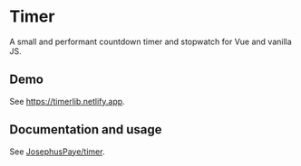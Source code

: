 # Timer

A small and performant countdown timer and stopwatch for Vue and vanilla JS.

## Demo

See <https://timerlib.netlify.app>.

## Documentation and usage

See [JosephusPaye/timer](https://github.com/JosephusPaye/timer#timer).
